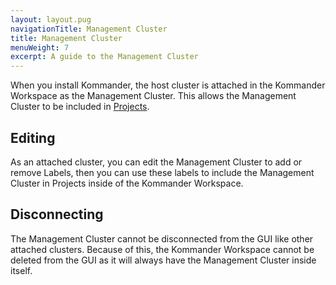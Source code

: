 ```yaml
---
layout: layout.pug
navigationTitle: Management Cluster
title: Management Cluster
menuWeight: 7
excerpt: A guide to the Management Cluster
---
```


When you install Kommander, the host cluster is attached in the Kommander Workspace as the Management Cluster. This allows the Management Cluster to be included in [Projects](../../projects/)<!-- and enables the management of its [Platform Services](../../workspaces/workspace-platform-services/) from the Kommander Workspace-->.

## Editing

As an attached cluster, you can edit the Management Cluster to add or remove Labels, then you can use these labels to include the Management Cluster in Projects inside of the Kommander Workspace.

## Disconnecting

The Management Cluster cannot be disconnected from the GUI like other attached clusters. Because of this, the Kommander Workspace cannot be deleted from the GUI as it will always have the Management Cluster inside itself.
